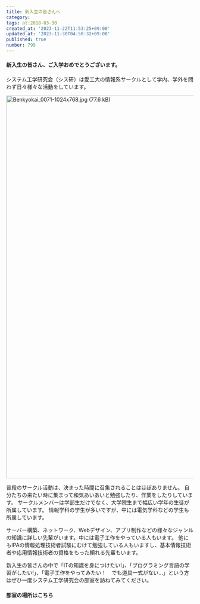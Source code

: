 ```yaml
---
title: 新入生の皆さんへ
category:
tags: at:2018-03-30
created_at: '2023-11-22T11:53:25+09:00'
updated_at: '2023-11-30T04:50:32+09:00'
published: true
number: 799
---
```


#### 新入生の皆さん、ご入学おめでとうございます。

システム工学研究会（シス研）は愛工大の情報系サークルとして学内、学外を問わず日々様々な活動をしています。

<img width="1024" alt="Benkyokai_0071-1024x768.jpg (77.6 kB)" src="https://img.esa.io/uploads/production/attachments/19973/2023/11/22/129607/21b35f7a-19c3-4ab0-8760-ef227931008e.jpg">

普段のサークル活動は、決まった時間に召集されることはほぼありません。
自分たちの来たい時に集まって和気あいあいと勉強したり、作業をしたりしています。
サークルメンバーは学部生だけでなく、大学院生まで幅広い学年の生徒が所属しています。
情報学科の学生が多いですが、中には電気学科などの学生も所属しています。

サーバー構築、ネットワーク、Webデザイン、アプリ制作などの様々なジャンルの知識に詳しい先輩がいます。中には電子工作をやっている人もいます。
他にもIPAの情報処理技術者試験にむけて勉強している人もいますし、基本情報技術者や応用情報技術者の資格をもった頼れる先輩もいます。

新入生の皆さんの中で「ITの知識を身につけたい!」、「プログラミング言語の学習がしたい!」、「電子工作をやってみたい！　でも道具一式がない…」という方はぜひ一度システム工学研究会の部室を訪ねてみてください。

#### 部室の場所はこちら

